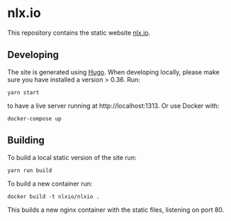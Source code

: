 # nlx.io
This repository contains the static website [nlx.io](https://www.nlx.io).

## Developing
The site is generated using [Hugo](https://gohugo.io/). When developing locally, please make sure you have installed a version > 0.36. Run:

    yarn start

to have a live server running at http://localhost:1313. Or use Docker with:

    docker-compose up

## Building
To build a local static version of the site run:

    yarn run build

To build a new container run:

    docker build -t nlxio/nlxio .

This builds a new nginx container with the static files, listening on port 80.
